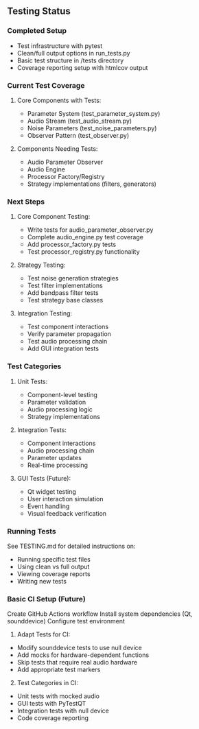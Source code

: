## Testing Status

### Completed Setup
- Test infrastructure with pytest
- Clean/full output options in run_tests.py
- Basic test structure in /tests directory
- Coverage reporting setup with htmlcov output

### Current Test Coverage
1. Core Components with Tests:
   - Parameter System (test_parameter_system.py)
   - Audio Stream (test_audio_stream.py)
   - Noise Parameters (test_noise_parameters.py)
   - Observer Pattern (test_observer.py)

2. Components Needing Tests:
   - Audio Parameter Observer
   - Audio Engine
   - Processor Factory/Registry
   - Strategy implementations (filters, generators)

### Next Steps
1. Core Component Testing:
   - Write tests for audio_parameter_observer.py
   - Complete audio_engine.py test coverage
   - Add processor_factory.py tests
   - Test processor_registry.py functionality

2. Strategy Testing:
   - Test noise generation strategies
   - Test filter implementations
   - Add bandpass filter tests
   - Test strategy base classes

3. Integration Testing:
   - Test component interactions
   - Verify parameter propagation
   - Test audio processing chain
   - Add GUI integration tests

### Test Categories
1. Unit Tests:
   - Component-level testing
   - Parameter validation
   - Audio processing logic
   - Strategy implementations

2. Integration Tests:
   - Component interactions
   - Audio processing chain
   - Parameter updates
   - Real-time processing

3. GUI Tests (Future):
   - Qt widget testing
   - User interaction simulation
   - Event handling
   - Visual feedback verification

### Running Tests
See TESTING.md for detailed instructions on:
- Running specific test files
- Using clean vs full output
- Viewing coverage reports
- Writing new tests

### Basic CI Setup (Future)

  Create GitHub Actions workflow
  Install system dependencies (Qt, sounddevice)
  Configure test environment

1. Adapt Tests for CI:
- Modify sounddevice tests to use null device
- Add mocks for hardware-dependent functions
- Skip tests that require real audio hardware
- Add appropriate test markers

2. Test Categories in CI:
- Unit tests with mocked audio
- GUI tests with PyTestQT
- Integration tests with null device
- Code coverage reporting